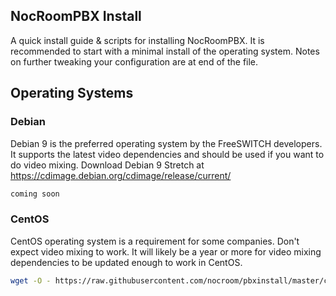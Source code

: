 
NocRoomPBX Install
--------------------------------------
A quick install guide & scripts for installing NocRoomPBX. It is recommended to start with a minimal install of the operating system. Notes on further tweaking your configuration are at end of the file.

## Operating Systems
### Debian
Debian 9 is the preferred operating system by the FreeSWITCH developers. It supports the latest video dependencies and should be used if you want to do video mixing. Download Debian 9 Stretch at https://cdimage.debian.org/cdimage/release/current/

```sh
coming soon
```

### CentOS
CentOS operating system is a requirement for some companies. Don't expect video mixing to work. It will likely be a year or more for video mixing dependencies to be updated enough to work in CentOS.

```sh
wget -O - https://raw.githubusercontent.com/nocroom/pbxinstall/master/centos/pre-install.sh | sh
```
